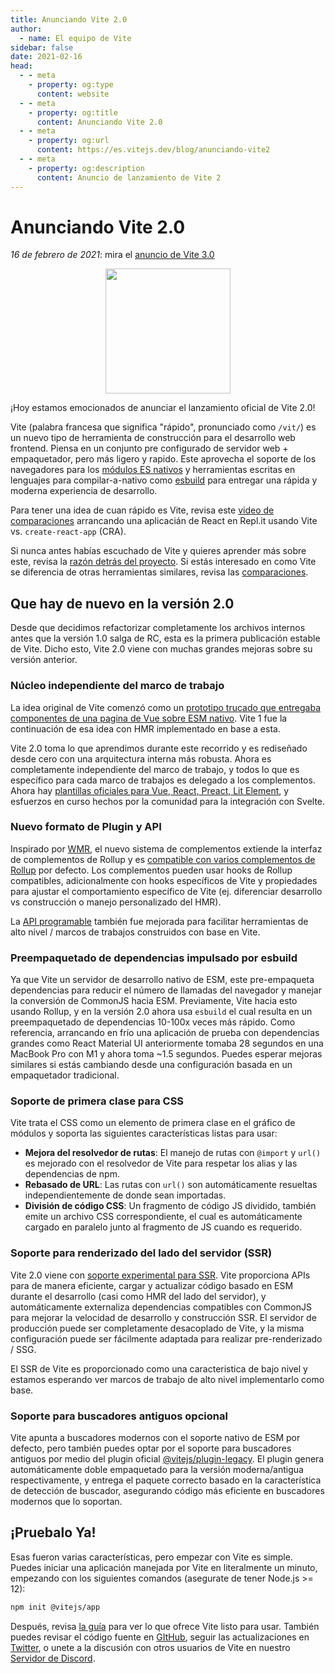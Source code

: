 ```yaml
---
title: Anunciando Vite 2.0
author:
  - name: El equipo de Vite
sidebar: false
date: 2021-02-16
head:
  - - meta
    - property: og:type
      content: website
  - - meta
    - property: og:title
      content: Anunciando Vite 2.0
  - - meta
    - property: og:url
      content: https://es.vitejs.dev/blog/anunciando-vite2
  - - meta
    - property: og:description
      content: Anuncio de lanzamiento de Vite 2
---
```


# Anunciando Vite 2.0

_16 de febrero de 2021_: mira el [anuncio de Vite 3.0](./anunciando-vite3.md)

<p style="text-align:center">
  <img src="/logo.svg" style="height:200px">
</p>

¡Hoy estamos emocionados de anunciar el lanzamiento oficial de Vite 2.0!

Vite (palabra francesa que significa "rápido", pronunciado como `/vit/`) es un nuevo tipo de herramienta de construcción para el desarrollo web frontend. Piensa en un conjunto pre configurado de servidor web + empaquetador, pero más ligero y rapido. Este aprovecha el soporte de los navegadores para los [módulos ES nativos](https://developer.mozilla.org/en-US/docs/Web/JavaScript/Guide/Modules) y herramientas escritas en lenguajes para compilar-a-nativo como [esbuild](https://esbuild.github.io/) para entregar una rápida y moderna experiencia de desarrollo.

Para tener una idea de cuan rápido es Vite, revisa este [video de comparaciones](https://twitter.com/amasad/status/1355379680275128321) arrancando una aplicacián de React en Repl.it usando Vite vs. `create-react-app` (CRA).

Si nunca antes habías escuchado de Vite y quieres aprender más sobre este, revisa la [razón detrás del proyecto](https://vitejs.dev/guide/why.html). Si estás interesado en como Vite se diferencia de otras herramientas similares, revisa las [comparaciones](https://vitejs.dev/guide/comparisons.html).

## Que hay de nuevo en la versión 2.0

Desde que decidimos refactorizar completamente los archivos internos antes que la versión 1.0 salga de RC, esta es la primera publicación estable de Vite. Dicho esto, Vite 2.0 viene con muchas grandes mejoras sobre su versión anterior.

### Núcleo independiente del marco de trabajo

La idea original de Vite comenzó como un [prototipo trucado que entregaba componentes de una pagina de Vue sobre ESM nativo](https://github.com/vuejs/vue-dev-server). Vite 1 fue la continuación de esa idea con HMR implementado en base a esta.

Vite 2.0 toma lo que aprendimos durante este recorrido y es rediseñado desde cero con una arquitectura interna más robusta. Ahora es completamente independiente del marco de trabajo, y todos lo que es específico para cada marco de trabajos es delegado a los complementos. Ahora hay [plantillas oficiales para Vue, React, Preact, Lit Element](https://github.com/vitejs/vite/tree/main/packages/create-vite), y esfuerzos en curso hechos por la comunidad para la integración con Svelte.

### Nuevo formato de Plugin y API

Inspirado por [WMR](https://github.com/preactjs/wmr), el nuevo sistema de complementos extiende la interfaz de complementos de Rollup y es [compatible con varios complementos de Rollup](https://vite-rollup-plugins.patak.dev/) por defecto. Los complementos pueden usar hooks de Rollup compatibles, adicionalmente con hooks específicos de Vite y propiedades para ajustar el comportamiento específico de Vite (ej. diferenciar desarrollo vs construcción o manejo personalizado del HMR).

La [API programable](https://vitejs.dev/guide/api-javascript.html) también fue mejorada para facilitar herramientas de alto nivel / marcos de trabajos construidos con base en Vite.

### Preempaquetado de dependencias impulsado por esbuild

Ya que Vite un servidor de desarrollo nativo de ESM, este pre-empaqueta dependencias para reducir el número de llamadas del navegador y manejar la conversión de CommonJS hacia ESM. Previamente, Vite hacia esto usando Rollup, y en la versión 2.0 ahora usa `esbuild` el cual resulta en un preempaquetado de dependencias 10-100x veces más rápido. Como referencia, arrancando en frío una aplicación de prueba con dependencias grandes como React Material UI anteriormente tomaba 28 segundos en una MacBook Pro con M1 y ahora toma ~1.5 segundos. Puedes esperar mejoras similares si estás cambiando desde una configuración basada en un empaquetador tradicional.

### Soporte de primera clase para CSS

Vite trata el CSS como un elemento de primera clase en el gráfico de módulos y soporta las siguientes características listas para usar:

- **Mejora del resolvedor de rutas**: El manejo de rutas con `@import` y `url()` es mejorado con el resolvedor de Vite para respetar los alias y las dependencias de npm.
- **Rebasado de URL**: Las rutas con `url()` son automáticamente resueltas independientemente de donde sean importadas.
- **División de código CSS**: Un fragmento de código JS dividido, también emite un archivo CSS correspondiente, el cual es automáticamente cargado en paralelo junto al fragmento de JS cuando es requerido.

### Soporte para renderizado del lado del servidor (SSR)

Vite 2.0 viene con [soporte experimental para SSR](https://vitejs.dev/guide/ssr.html). Vite proporciona APIs para de manera eficiente, cargar y actualizar código basado en ESM durante el desarrollo (casi como HMR del lado del servidor), y automáticamente externaliza dependencias compatibles con CommonJS para mejorar la velocidad de desarrollo y construcción SSR. El servidor de producción puede ser completamente desacoplado de Vite, y la misma configuración puede ser fácilmente adaptada para realizar pre-renderizado / SSG.

El SSR de Vite es proporcionado como una caracteristica de bajo nivel y estamos esperando ver marcos de trabajo de alto nivel implementarlo como base.

### Soporte para buscadores antiguos opcional

Vite apunta a buscadores modernos con el soporte nativo de ESM por defecto, pero también puedes optar por el soporte para buscadores antiguos por medio del plugin oficial [@vitejs/plugin-legacy](https://github.com/vitejs/vite/tree/main/packages/plugin-legacy). El plugin genera automáticamente doble empaquetado para la versión moderna/antigua respectivamente, y entrega el paquete correcto basado en la característica de detección de buscador, asegurando código más eficiente en buscadores modernos que lo soportan.

## ¡Pruebalo Ya!

Esas fueron varias características, pero empezar con Vite es simple. Puedes iniciar una aplicación manejada por Vite en literalmente un minuto, empezando con los siguientes comandos (asegurate de tener Node.js >= 12):

```bash
npm init @vitejs/app
```

Después, revisa [la guía](https://vitejs.dev/guide/) para ver lo que ofrece Vite listo para usar. También puedes revisar el código fuente en [GItHub](https://github.com/vitejs/vite), seguir las actualizaciones en [Twitter](https://twitter.com/vite_js), o unete a la discusión con otros usuarios de Vite en nuestro [Servidor de Discord](http://chat.vitejs.dev/).
